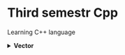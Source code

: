 # Third semestr Cpp
Learning C++ language

<details><summary><b>Vector</b></summary>
<p>


**vector1.cpp**  
**Task:** Есть `N` студентов, у каждого есть оценка `(double)`. На вход подается
натуральное число `N` и потом оценка каждого студента. Вывести номера
студентов с оценкой выше среднего.
<details><summary><b>vector1 code</b></summary>
<p>

    ```cpp
        #include <iostream>
        #include <vector>

        using namespace std;

        int main(){
            int N;
            vector <double> grades(N);

        // Enter variables
            cout << "Input count of students:  ";
            cin >> N;

            cout << "Input grades of students:  ";
            for(int i = 0; i < N; i++){
                double a;
                cin >> a;
                grades.push_back(a);
            }

            cout << "\nVector: ";

            for (auto x : grades)
                cout << x << " ";
                cout << "\n ";


        // Main programm

            int sum = 0;
        
            for(int j = 0; j < N; j++)
            {
                sum += grades[j];
            }

            for(int k = 0; k < N; k++)
            {
                if (grades[k] > sum/N)
                {
                    cout << grades[k] << "\n";
                }
            }

        }
    ```
</p>
</details>




**vector2.cpp**  
**Task:** Перевернуть `vector` задом наперед. сделать это в функции, передать
по ссылке. полученный вектор вывести в `main`.
<details><summary><b>vector1 code</b></summary>
<p>

    ```cpp
        #include <iostream>
        #include <vector>

        using namespace std;

        int flip_vector(vector <int> &vec){

            for(int i = 0; i < vec.size()/2; ++i){

                int a = vec[i];
                
                vec[i] = vec[vec.size() - i - 1];
                vec[vec.size() - i - 1] = a;
                a = 0;
            }
                //Checking intermediate vectors
                // cout << "intermediate result:  ";
                // for(int i = 0; i < vec.size(); i++){
                //     cout << vec[i] << " ";
                //     }
                // }
                // cout << "\n";

            return 0;
        }

        int main(){

            vector <int> vec = {1, 2, 3, 4, 5};
            flip_vector(vec);

            cout << "\n" << "flipped vector is:  ";
            for(int i = 0; i < vec.size(); i++){
                cout << vec[i] << " ";
            }

            return 0;
        }
    ```
</p>
</details>




**vector3.cpp**  
**Task:** отсортировать `vector` по убыванию. сделать это в функции, передать по ссылке. полученный вектор вывести в `main`. с помощью `sort` **нельзя**, ручками.
<details><summary><b>vector1 code</b></summary>
<p>

    ```cpp
        #include <iostream>
        #include <vector>
        using namespace std;

        int print_vector(vector <int> &vec){
                for(int i = 0; i < vec.size(); i++){
                    cout << vec[i] << " ";
                }
                cout << "\n";
            return 0;

        }

        int ascending_sort(vector <int> &vec){
            int N = vec.size();
            cout << N << "\n";
            int i = 0;
            int j = 0;

            while(i < N-1){
                print_vector(vec);
                
                while(vec[N-1] < vec[j]){
                    j++;
                    cout << j << "\n";
                }
                

                cout << i << " " << j << "\n";
                if(j == i){
                    swap(vec[N-1], vec[j]);
                }
                else{
                    swap(vec[j], vec[i]);
                }

                i++;
                j = i;
            }

            return 0;
            
        }

        int main(){

            // vector <int> vec = {6, 5, 1, 3, 8, 4, 7, 9, 2};
            // vector <int> vec = {2, 3, 6, 1, 9, 10, 4, 5, 7};
            // vector <int> vec = {3, 5, 7, 1, 8, 2, 4};
            vector <int> vec = {17, 1, 16, 2, 3, 4, 9, 8, 5, 100};

            ascending_sort(vec);
            cout << "Sorted vector:  ";
            print_vector(vec);  

            return 0;
        }
    ```
</p>
</details>



**vector4.cpp**  
**Task:**  Найти номер наименьшего элемента вектора, большего заданного
числа. На вход подается это число, длина вектора и сам вектор.
<details><summary><b>Code</b></summary>
<p>

    ```cpp
        #include <iostream>
        #include <vector> 
        #include "base_functions.h"
        #include <algorithm>

        using namespace std;

        int main(){
            vector <int> vec = {17, 1, 16, 2, 3, 4, 9, 8, 5, 100};
            int N = vec.size();

            int number;
            cin >> number;
            vector <int> maximums;

            for(int i = 0; i < N; i++){

                if(vec[i] > number){
                    maximums.push_back(vec[i]);
                    }
            }

            int minmax = *min_element(maximums.begin(), maximums.end());

            cout << minmax;

            return 0;
        }
    ```
</p>
</details>

**vector5.cpp**  
**Task:** Записать три слова, введҷнные с клавиатуры в вектор, вывести их
на экран, отсортированные по алфавиту, определить сколько в первом
слове букв `о`. Тут **можно** пользоваться `sort`.
<details><summary><b>Code</b></summary>
<p>

    ```cpp
    #include <iostream>
    #include <vector> 
    #include <string>
    #include <algorithm>

    using namespace std;

    int print_vector(vector <string> &vec){
            for(int i = 0; i < vec.size(); i++){
                cout << vec[i] << " ";
            }
            cout << "\n";
        return 0;

    }

    int main(){
        vector <string> vec;
        int N = vec.size();
        
        for(int i = 0; i < 3; i++){
            string letter;
            cin >> letter;
            vec.push_back(letter);  
        }

        print_vector(vec);
        sort(vec.begin(), vec.end());
        
        int o = 0;
        for(int i = 0; i < vec[0].size(); i++){
            if(vec[0][i] == 'o'){
                o++;
            }
        }

        print_vector(vec);
        cout << o;
    }
    ```
</p>
</details>

</p>
</details>
